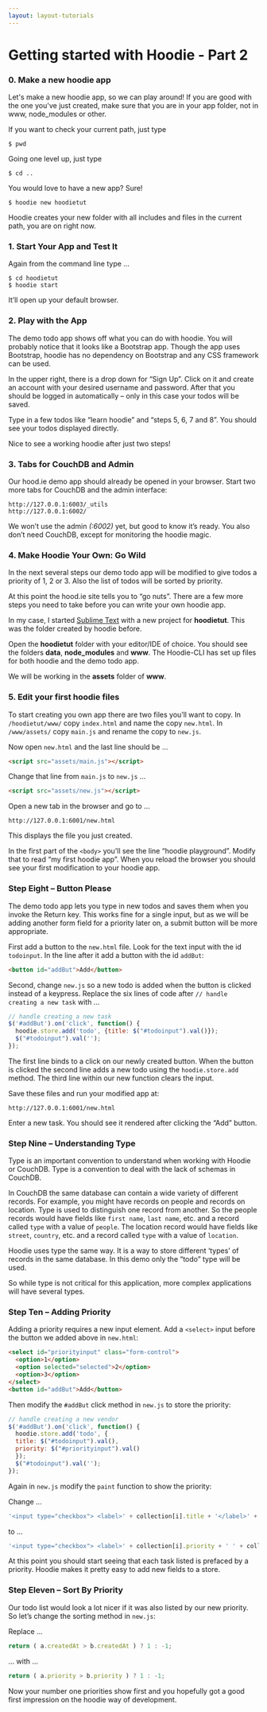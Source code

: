 ```yaml
---
layout: layout-tutorials
---
```


# Getting started with Hoodie - Part 2

### 0. Make a new hoodie app

Let's make a new hoodie app, so we can play around! If you are good with the one you've just created, make sure 
that you are in your app folder, not in www, node_modules or other.

If you want to check your current path, just type
<pre><code>$ pwd</code></pre>

Going one level up, just type
<pre><code>$ cd ..</code></pre>

You would love to have a new app? Sure! 
<pre><code>$ hoodie new hoodietut</code></pre>

Hoodie creates your new folder with all includes and files in the current path, you are on right now.

### 1. Start Your App and Test It

Again from the command line type ...

<pre><code>$ cd hoodietut
$ hoodie start
</code></pre>

It’ll open up your default browser.

### 2. Play with the App

The demo todo app shows off what you can do with hoodie. You will probably notice that it looks like a Bootstrap app. Though the app uses Bootstrap, hoodie has no dependency on Bootstrap and any CSS framework can be used.

In the upper right, there is a drop down for “Sign Up”. Click on it and create an account with your desired username and password. After that you should be logged in automatically – only in this case your todos will be saved.

Type in a few todos like “learn hoodie” and “steps 5, 6, 7 and 8”. You should see your todos displayed directly.

Nice to see a working hoodie after just two steps!


### 3. Tabs for CouchDB and Admin

Our hood.ie demo app should already be opened in your browser. 
Start two more tabs for CouchDB and the admin interface:

```
http://127.0.0.1:6003/_utils
http://127.0.0.1:6002/
```

We won’t use the admin *(:6002)* yet, but good to know it’s ready. You also don’t need CouchDB, except for monitoring the hoodie magic.


### 4. Make Hoodie Your Own: Go Wild

In the next several steps our demo todo app will be modified to give todos a priority of 1, 2 or 3. Also the list of todos will be sorted by priority.

At this point the hood.ie site tells you to “go nuts”. There are a few more steps you need to take before you can write your own hoodie app.

In my case, I started <a href="http://www.sublimetext.com/" target="_blank">Sublime Text</a> with a new project for **hoodietut**. This was the folder created by hoodie before.

Open the **hoodietut** folder with your editor/IDE of choice. You should see the folders **data**, **node_modules** and **www**. The Hoodie-CLI has set up files for both hoodie and the demo todo app.

We will be working in the **assets** folder of **www**.


### 5. Edit your first hoodie files

To start creating you own app there are two files you’ll want to copy. In `/hoodietut/www/` copy `index.html` and name the copy `new.html`. In `/www/assets/` copy `main.js` and rename the copy to `new.js`.

Now open `new.html` and the last line should be ...

```html
<script src="assets/main.js"></script>
```

Change that line from `main.js` to `new.js` ...

```html
<script src="assets/new.js"></script>
```

Open a new tab in the browser and go to ...

```
http://127.0.0.1:6001/new.html
```

This displays the file you just created.

In the first part of the `<body>` you’ll see the line “hoodie playground”. Modify that to read “my first hoodie app”. When you reload the browser you should see your first modification to your hoodie app.


### Step Eight – Button Please

The demo todo app lets you type in new todos and saves them when you invoke the Return key. This works fine for a single input, but as we will be adding another form field for a priority later on, a submit button will be more appropriate.

First add a button to the `new.html` file. Look for the text input with the id `todoinput`. In the line after it add a button with the id `addBut`:

```html
<button id="addBut">Add</button>
```

Second, change `new.js` so a new todo is added when the button is clicked instead of a keypress. Replace the six lines of code after `// handle creating a new task` with ...

```javascript
// handle creating a new task
$('#addBut').on('click', function() {
  hoodie.store.add('todo', {title: $("#todoinput").val()});
  $("#todoinput").val('');
});
```

The first line binds to a click on our newly created button. When the button is clicked the second line adds a new todo using the `hoodie.store.add` method. The third line within our new function clears the input.

Save these files and run your modified app at:

```
http://127.0.0.1:6001/new.html
```

Enter a new task. You should see it rendered after clicking the “Add” button.

### Step Nine – Understanding Type

Type is an important convention to understand when working with Hoodie or CouchDB. Type is a convention to deal with the lack of schemas in CouchDB.

In CouchDB the same database can contain a wide variety of different records. For example, you might have records on people and records on location. Type is used to distinguish one record from another. So the people records would have fields like `first name`, `last name`, etc. and a record called `type` with a value of `people`. The location record would have fields like `street`, `country`, etc. and a record called `type` with a value of `location`.

Hoodie uses type the same way. It is a way to store different ‘types’ of records in the same database. In this demo only the “todo” type will be used.

So while type is not critical for this application, more complex applications will have several types.


### Step Ten – Adding Priority

Adding a priority requires a new input element. Add a `<select>` input before the button we added above in `new.html`:

```html
<select id="priorityinput" class="form-control">
  <option>1</option>
  <option selected="selected">2</option>
  <option>3</option>
</select>
<button id="addBut">Add</button>
```

Then modify the `#addBut` click method in `new.js` to store the priority:

```javascript
// handle creating a new vendor
$('#addBut').on('click', function() {
  hoodie.store.add('todo', {
  title: $("#todoinput").val(),
  priority: $("#priorityinput").val()
  });
  $("#todoinput").val('');
});
```

Again in `new.js` modify the `paint` function to show the priority:

Change ...

```javascript
'<input type="checkbox"> <label>' + collection[i].title + '</label>' +
```

to ...

```javascript
'<input type="checkbox"> <label>' + collection[i].priority + ' ' + collection[i].title + '</label>' +
```

At this point you should start seeing that each task listed is prefaced by a priority. Hoodie makes it pretty easy to add new fields to a store.


### Step Eleven – Sort By Priority

Our todo list would look a lot nicer if it was also listed by our new priority. So let’s change the sorting method in `new.js`:

Replace ...

```javascript
return ( a.createdAt > b.createdAt ) ? 1 : -1;
```

... with ...

```javascript
return ( a.priority > b.priority ) ? 1 : -1;
```

Now your number one priorities show first and you hopefully got a good first impression on the hoodie way of development.